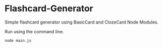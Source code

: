 # Flashcard-Generator
Simple flashcard generator using BasicCard and ClozeCard Node Modules.

Run using the command line.
```
node main.js
```